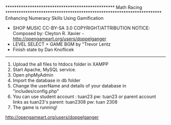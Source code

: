 ************************************************* Math Racing **********************************************************************
Enhancing Numeracy Skills Using Gamification
- SHOP MUSIC
CC-BY-SA 3.0
COPYRIGHT/ATTRIBUTION NOTICE: 
Composed by: Cleyton R. Xavier - http://opengameart.org/users/doppelganger
- LEVEL SELECT + GAME BGM by "Trevor Lentz
- Finish state by Dan Knoflicek
*************************************************************************************************************************************
1. Upload the all files to htdocs folder in XAMPP
2. Start Apache, MySQL service.
3. Open phpMyAdmin
4. Import the database in db folder
5. Change the userName and details of your database in "includes/config.php"
6. You can use student account : tuan23 pw: tuan23
          or parent account links as tuan23's parent: tuan2308 pw: tuan 2308
7. The game is running!

http://opengameart.org/users/doppelganger
